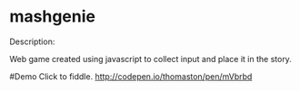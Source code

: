 # mashgenie
Description:

Web game created using javascript to collect input and place it in the story.

#Demo
Click to fiddle. http://codepen.io/thomaston/pen/mVbrbd
